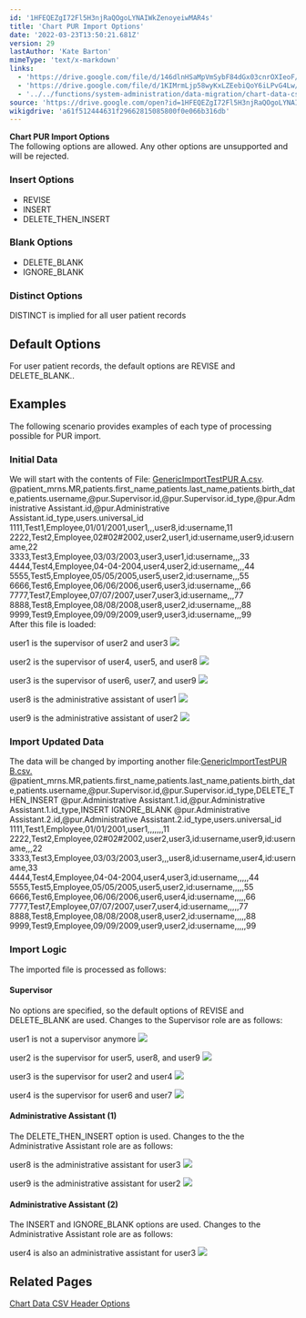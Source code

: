 ```yaml
---
id: '1HFEQEZgI72Fl5H3njRaQOgoLYNAIWkZenoyeiwMAR4s'
title: 'Chart PUR Import Options'
date: '2022-03-23T13:50:21.681Z'
version: 29
lastAuthor: 'Kate Barton'
mimeType: 'text/x-markdown'
links:
  - 'https://drive.google.com/file/d/146dlnHSaMpVmSybF84dGx03cnrOXIeoF/view?usp=sharing'
  - 'https://drive.google.com/file/d/1KIMrmLjp58wyKxLZEebiQoY6iLPvG4Lw/view?usp=sharing'
  - '../../functions/system-administration/data-migration/chart-data-csv-header-options.md'
source: 'https://drive.google.com/open?id=1HFEQEZgI72Fl5H3njRaQOgoLYNAIWkZenoyeiwMAR4s'
wikigdrive: 'a61f512444631f29662815085800f0e066b316db'
---
```

**Chart PUR Import Options**  
The following options are allowed. Any other options are unsupported and will be rejected.
  
### Insert Options  

* REVISE
* INSERT
* DELETE_THEN_INSERT
  
### Blank Options  

* DELETE_BLANK
* IGNORE_BLANK
  
### Distinct Options  
  
DISTINCT is implied for all user patient records
  
## Default Options  
  
For user patient records, the default options are REVISE and DELETE_BLANK..
  
## Examples  
  
The following scenario provides examples of each type of processing possible for PUR import.
  
### Initial Data  
  
We will start with the contents of File: [GenericImportTestPUR A.csv](https://drive.google.com/file/d/146dlnHSaMpVmSybF84dGx03cnrOXIeoF/view?usp=sharing).  
@patient_mrns.MR,patients.first_name,patients.last_name,patients.birth_date,patients.username,@pur.Supervisor.id,@pur.Supervisor.id_type,@pur.Administrative Assistant.id,@pur.Administrative Assistant.id_type,users.universal_id  
1111,Test1,Employee,01/01/2001,user1,,,user8,id:username,11  
2222,Test2,Employee,02#02#2002,user2,user1,id:username,user9,id:username,22  
3333,Test3,Employee,03/03/2003,user3,user1,id:username,,,33  
4444,Test4,Employee,04-04-2004,user4,user2,id:username,,,44  
5555,Test5,Employee,05/05/2005,user5,user2,id:username,,,55  
6666,Test6,Employee,06/06/2006,user6,user3,id:username,,,66  
7777,Test7,Employee,07/07/2007,user7,user3,id:username,,,77  
8888,Test8,Employee,08/08/2008,user8,user2,id:username,,,88  
9999,Test9,Employee,09/09/2009,user9,user3,id:username,,,99  
After this file is loaded:
  
  user1 is the supervisor of user2 and user3 <img src="../chart-pur-import-options.assets/10000201000002DB0000009F13CE25A39E59A40A.png" />  

  
  user2 is the supervisor of user4, user5, and user8 <img src="../chart-pur-import-options.assets/10000201000002DB000000BA1E7745D841B11C74.png" />  

  
  user3 is the supervisor of user6, user7, and user9 <img src="../chart-pur-import-options.assets/10000201000002DB000000C094A464D0B70D66E3.png" />  

  
  user8 is the administrative assistant of user1 <img src="../chart-pur-import-options.assets/10000201000002DB00000091BB4BA2B6AAF89086.png" />  

  
  user9 is the administrative assistant of user2 <img src="../chart-pur-import-options.assets/10000201000002DB0000008BEA2347B861170B13.png" />  

  
### Import Updated Data  
  
The data will be changed by importing another file:[GenericImportTestPUR B.csv.](https://drive.google.com/file/d/1KIMrmLjp58wyKxLZEebiQoY6iLPvG4Lw/view?usp=sharing)  
@patient_mrns.MR,patients.first_name,patients.last_name,patients.birth_date,patients.username,@pur.Supervisor.id,@pur.Supervisor.id_type,DELETE_THEN_INSERT @pur.Administrative Assistant.1.id,@pur.Administrative Assistant.1.id_type,INSERT IGNORE_BLANK @pur.Administrative Assistant.2.id,@pur.Administrative Assistant.2.id_type,users.universal_id  
1111,Test1,Employee,01/01/2001,user1,,,,,,,11  
2222,Test2,Employee,02#02#2002,user2,user3,id:username,user9,id:username,,,22  
3333,Test3,Employee,03/03/2003,user3,,,user8,id:username,user4,id:username,33  
4444,Test4,Employee,04-04-2004,user4,user3,id:username,,,,,44  
5555,Test5,Employee,05/05/2005,user5,user2,id:username,,,,,55  
6666,Test6,Employee,06/06/2006,user6,user4,id:username,,,,,66  
7777,Test7,Employee,07/07/2007,user7,user4,id:username,,,,,77  
8888,Test8,Employee,08/08/2008,user8,user2,id:username,,,,,88  
9999,Test9,Employee,09/09/2009,user9,user2,id:username,,,,,99
  
### Import Logic  
  
The imported file is processed as follows:
  
#### Supervisor  
  
No options are specified, so the default options of REVISE and DELETE_BLANK are used. Changes to the Supervisor role are as follows:
  
  user1 is not a supervisor anymore <img src="../chart-pur-import-options.assets/10000201000002DB00000077FFC1401BDA3967AD.png" />  

  
  user2 is the supervisor for user5, user8, and user9 <img src="../chart-pur-import-options.assets/10000201000002DB000000BF754A6BF495ED0992.png" />  

  
  user3 is the supervisor for user2 and user4 <img src="../chart-pur-import-options.assets/10000201000002DB000000A4546E8BFB1756FB92.png" />  

  
  user4 is the supervisor for user6 and user7 <img src="../chart-pur-import-options.assets/10000201000002DB000000BCD44FB293A0E23E10.png" />  

  
#### Administrative Assistant (1)  
  
The DELETE_THEN_INSERT option is used. Changes to the the Administrative Assistant role are as follows:
  
  user8 is the administrative assistant for user3 <img src="../chart-pur-import-options.assets/10000201000002DB0000008E5AB0CF4362710142.png" />  

  
  user9 is the administrative assistant for user2 <img src="../chart-pur-import-options.assets/10000201000002DB000000910C92E0BE7B938A52.png" />  

  
#### Administrative Assistant (2)  
  
The INSERT and IGNORE_BLANK options are used. Changes to the Administrative Assistant role are as follows:
  
  user4 is also an administrative assistant for user3 <img src="../chart-pur-import-options.assets/10000201000002DB000000BC8C402C4D4FD9A999.png" />  

  
## Related Pages  
  
[Chart Data CSV Header Options](../../functions/system-administration/data-migration/chart-data-csv-header-options.md)

